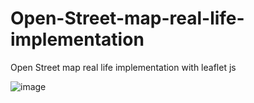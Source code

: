 # Open-Street-map-real-life-implementation
Open Street map real life implementation with leaflet js

![image](https://user-images.githubusercontent.com/54931717/132295549-63c7be1c-13c3-4761-bfc9-75267dfbb5d4.png)

